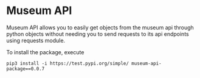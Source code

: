 # Museum API 

Museum API allows you to easily get objects from the museum api through python objects
without needing you to send requests to its api endpoints using requests module.

To install the package, execute 
```commandline
pip3 install -i https://test.pypi.org/simple/ museum-api-package==0.0.7
```








